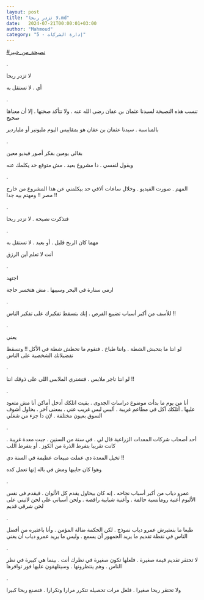 ```yaml
---
layout: post
title: "لا تزدر ربحا.md"
date:   2024-07-21T00:00:01+03:00
author: "Mahmoud"
category: "5 - إدارة الشركات"
---
```

[<u>\#نصيحة_من_خبير</u>](https://www.facebook.com/hashtag/%D9%86%D8%B5%D9%8A%D8%AD%D8%A9_%D9%85%D9%86_%D8%AE%D8%A8%D9%8A%D8%B1?__eep__=6&__cft__%5b0%5d=AZWhR5e4Q8TuuAXoWSg43swwdAInWX7wPly4ZrhvmMJN-9weG0Djy07j-w-ZjBFq21u0fzA1q7p46yOKwYhUhgREPYUuv4w5bK9gBHCtX5vrPrxzIbdjAdN5mcaYvY6FgKrEVR79XfwF7KgidhYHxJAbV8RfBHx3n2rHXb_F8S9JEva4zSJKDhbds4UnGDp8UuM&__tn__=*NK-R)

.

لا تزدر ربحا

أي . لا تستقل به

.

تنسب هذه النصيحة لسيدنا عثمان بن عفان رضي الله عنه . ولا
تتأكد صحتها . إلا أن معناها صحيح

بالمناسبة . سيدنا عثمان بن عفان هو بمقاييس اليوم مليونير
أو ملياردير

.

بقالي يومين بفكر أصور فيديو معين

وبقول لنفسي . دا مشروع بعيد . مش متوقع حد يكلمك
عنه

.

المهم . صورت الفيديو . وخلال ساعات ألاقي حد بيكلمني عن
هذا المشروع من خارج مصر !! ومهتم بيه جدا !!

.

فتذكرت نصيحة . لا تزدر ربحا

.

مهما كان الربح قليل . أو بعيد . لا تستقل به

أنت لا تعلم أين الرزق

.

اجتهد

ارمي سنارة في البحر وسيبها . مش هتخسر حاجة

.

للأسف من أكبر أسباب تضييع الفرص . إنك بتسقط تفكيرك على
تفكير الناس !!

.

يعني

لو انتا ما بتحبش الشطة . وانتا طباخ . فتقوم ما تحطش شطة
في الأكل !! وتسقط تفضيلاتك الشخصية على الناس

.

لو انتا تاجر ملابس . فتشتري الملابس اللي على ذوقك
انتا !!

.

أنا من يوم ما بدأت موضوع دراسات الجدوى . بقيت اتلكك أدخل
أماكن أنا مش متعود عليها . أتلكك آكل في مطاعم غريبة . ألبس لبس غريب عني
. بمعنى آخر . بحاول أشوف السوق بعيون مختلفة . لإن دا جزء من شغلي

.

أحد أصحاب شركات المعدات الزراعية قال لي . في سنة من
السنين . جبت معدة غريبة . كانت تقريبا بتفرط الذرة من الكوز . أو بتفرط
اللب

تخيل المعدة دي عملت مبيعات عظيمة في السنة دي !!

وهوا كان جايبها ومش في باله إنها تعمل كده

.

عمرو دياب من أكبر أسباب نجاحه . إنه كان بيحاول يقدم كل
الألوان . فيقدم في نفس الألبوم أغنية رومانسية حالمة . وأغنية شبابية
راقصة . ولحن أسباني على لحن لاتيني على لحن شرقي قديم

.

طبعا ما بنعتبرش عمرو دياب نموذج . لكن الحكمة ضالة المؤمن
. وأنا باعتبره من أفضل الناس في نقطة تقديم ما يريد الجمهور أن يسمع .
وليس ما يريد عمرو دياب أن يغني

.

لا تحتقر تقديم قيمة صغيرة . فلعلها تكون صغيرة في نظرك
أنت . بينما هي كبيرة في نظر الناس . وهم ينتظرونها . وسيتلهفون عليها فور
توافرها

.

ولا تحتقر ربحا صغيرا . فلعل مرات تحصيله تتكرر مرارا
وتكرارا . فتصنع ربحا كبيرا
